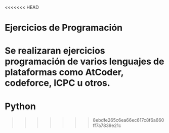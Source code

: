 <<<<<<< HEAD
# Ejercicios de Programación
Se realizaran ejercicios programación de varios lenguajes de plataformas como AtCoder, codeforce, ICPC u otros.
=======
# Python
>>>>>>> 8ebdfe265c6ea66ec617c8f6a660ff7a7839e21c

